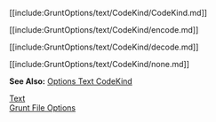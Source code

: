 [[include:GruntOptions/text/CodeKind/CodeKind.md]]

[[include:GruntOptions/text/CodeKind/encode.md]]

[[include:GruntOptions/text/CodeKind/decode.md]]

[[include:GruntOptions/text/CodeKind/none.md]]

**See Also:** [Options Text CodeKind](/grunt-build-include/pages/Docs/Options/text/CodeKind/index.html)

[Text](../index.html)  
[Grunt File Options](../../index.html)